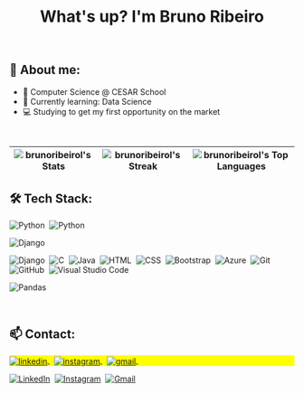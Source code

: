 <h1 align="center">What's up? I'm Bruno Ribeiro</h1>

<br>

## 💬 About me:
- 📘 Computer Science @ CESAR School
- 🌱 Currently learning: Data Science
- 💻 Studying to get my first opportunity on the market

<br>

| ![brunoribeirol's Stats](https://github-readme-stats.vercel.app/api?username=brunoribeirol&theme=dark&show_icons=true&hide_border=false&count_private=true) | ![brunoribeirol's Streak](https://github-readme-streak-stats.herokuapp.com/?user=brunoribeirol&theme=dark&hide_border=false) | ![brunoribeirol's Top Languages](https://github-readme-stats.vercel.app/api/top-langs/?username=brunoribeirol&theme=dark&show_icons=true&hide_border=false&layout=compact) |
| :-: | :-: | :-: |




<!--
![brunoribeirol's Stats](https://github-readme-stats.vercel.app/api?username=brunoribeirol&theme=dark&show_icons=true&hide_border=false&count_private=true) 
![brunoribeirol's Streak](https://github-readme-streak-stats.herokuapp.com/?user=brunoribeirol&theme=dark&hide_border=false) 
![brunoribeirol's Top Languages](https://github-readme-stats.vercel.app/api/top-langs/?username=brunoribeirol&theme=dark&show_icons=true&hide_border=false&layout=compact) 

 ![](http://github-profile-summary-cards.vercel.app/api/cards/stats?username=brunoribeirol&theme=nord_dark) | ![](http://github-profile-summary-cards.vercel.app/api/cards/repos-per-language?username=brunoribeirol&hide=Html&theme=nord_dark) | ![](http://github-profile-summary-cards.vercel.app/api/cards/most-commit-language?username=brunoribeirol&theme=nord_dark) |
| :-: | :-: | :-: |

| ![](http://github-profile-summary-cards.vercel.app/api/cards/profile-details?username=brunoribeirol&theme=nord_dark) | ![](https://github-readme-streak-stats.herokuapp.com/?user=brunoribeirol&hide_border=true&date_format=M%20j%5B%2C%20Y%5D&background=2D3742&stroke=2D3742&ring=6bbbca&fire=6bbbca&currStreakNum=fff&sideNums=6bbbca&currStreakLabel=6bbbca&sideLabels=fff&dates=fff) |
| :-: | :-: |

-->

## 🛠 Tech Stack:
![Python](https://img.shields.io/badge/-Python-05122A??style=flat&logo=python)&nbsp;
![Python](https://img.shields.io/badge/-Python-000000?style=flat&logo=python)

![Django](https://img.shields.io/badge/-Django-2E3440?style=flat&logo=django&logoColor=D8DEE9)

![Django](https://img.shields.io/badge/-Django-05122A?style=flat&logo=django)&nbsp;
![C](https://img.shields.io/badge/-C-05122A?style=flat&logo=c)&nbsp;
![Java](https://img.shields.io/badge/Java-05122A?style=flat&logo=openjdk)&nbsp; 
![HTML](https://img.shields.io/badge/-HTML-05122A?style=flat&logo=HTML5)&nbsp;
![CSS](https://img.shields.io/badge/-CSS-05122A?style=flat&logo=CSS3&logoColor=1572B6)&nbsp;
![Bootstrap](https://img.shields.io/badge/-Bootstrap-05122A?style=flat&logo=bootstrap)&nbsp;
![Azure](https://img.shields.io/badge/Azure-05122A?style=flat&logo=microsoft-azure&logoColor=0078D4)&nbsp; 
![Git](https://img.shields.io/badge/-Git-05122A?style=flat&logo=git)&nbsp;
![GitHub](https://img.shields.io/badge/-GitHub-05122A?style=flat&logo=github)&nbsp;
![Visual Studio Code](https://img.shields.io/badge/-Visual%20Studio%20Code-05122A?style=flat&logo=visual-studio-code&logoColor=007ACC)&nbsp;

![Pandas](https://img.shields.io/badge/-Pandas-05122A?style=flat&logo=pandas)&nbsp;

<!--
![JavaScript](https://img.shields.io/badge/-JavaScript-05122A?style=flat&logo=javascript)&nbsp;

![Bootstrap](https://img.shields.io/badge/bootstrap-%238511FA.svg?style=for-the-badge&logo=bootstrap&logoColor=white)
![Django](https://img.shields.io/badge/django-%23092E20.svg?style=for-the-badge&logo=django&logoColor=white)
![Flask](https://img.shields.io/badge/flask-%23000.svg?style=for-the-badge&logo=flask&logoColor=white)
![Azure](https://img.shields.io/badge/azure-%230072C6.svg?style=for-the-badge&logo=microsoftazure&logoColor=white)
![Android Studio](https://img.shields.io/badge/android%20studio-346ac1?style=for-the-badge&logo=android%20studio&logoColor=white)
![IntelliJ IDEA](https://img.shields.io/badge/IntelliJIDEA-000000.svg?style=for-the-badge&logo=intellij-idea&logoColor=white)
![Jupyter Notebook](https://img.shields.io/badge/jupyter-%23FA0F00.svg?style=for-the-badge&logo=jupyter&logoColor=white)
![Visual Studio Code](https://img.shields.io/badge/Visual%20Studio%20Code-0078d7.svg?style=for-the-badge&logo=visual-studio-code&logoColor=white)
![C](https://img.shields.io/badge/c-%2300599C.svg?style=for-the-badge&logo=c&logoColor=white)
![HTML5](https://img.shields.io/badge/html5-%23E34F26.svg?style=for-the-badge&logo=html5&logoColor=white)
![Java](https://img.shields.io/badge/java-%23ED8B00.svg?style=for-the-badge&logo=openjdk&logoColor=white)
![JavaScript](https://img.shields.io/badge/javascript-%23323330.svg?style=for-the-badge&logo=javascript&logoColor=%23F7DF1E)
![Markdown](https://img.shields.io/badge/markdown-%23000000.svg?style=for-the-badge&logo=markdown&logoColor=white)
![Python](https://img.shields.io/badge/python-3670A0?style=for-the-badge&logo=python&logoColor=ffdd54)
![Shell Script](https://img.shields.io/badge/shell_script-%23121011.svg?style=for-the-badge&logo=gnu-bash&logoColor=white)

![Keras](https://img.shields.io/badge/Keras-%23D00000.svg?style=for-the-badge&logo=Keras&logoColor=white)
![Matplotlib](https://img.shields.io/badge/Matplotlib-%23ffffff.svg?style=for-the-badge&logo=Matplotlib&logoColor=black)
![mlflow](https://img.shields.io/badge/mlflow-%23d9ead3.svg?style=for-the-badge&logo=numpy&logoColor=blue)
![NumPy](https://img.shields.io/badge/numpy-%23013243.svg?style=for-the-badge&logo=numpy&logoColor=white)
![Pandas](https://img.shields.io/badge/pandas-%23150458.svg?style=for-the-badge&logo=pandas&logoColor=white)
![Plotly](https://img.shields.io/badge/Plotly-%233F4F75.svg?style=for-the-badge&logo=plotly&logoColor=white)
![PyTorch](https://img.shields.io/badge/PyTorch-%23EE4C2C.svg?style=for-the-badge&logo=PyTorch&logoColor=white)
![scikit-learn](https://img.shields.io/badge/scikit--learn-%23F7931E.svg?style=for-the-badge&logo=scikit-learn&logoColor=white)
![SciPy](https://img.shields.io/badge/SciPy-%230C55A5.svg?style=for-the-badge&logo=scipy&logoColor=%white)
![TensorFlow](https://img.shields.io/badge/TensorFlow-%23FF6F00.svg?style=for-the-badge&logo=TensorFlow&logoColor=white)

-->

<br>

## 📫 Contact:
<p align="left" style="background:yellow">
<a href="https://linkedin.com/in/brunoribeirol" target="_blank">
  <img align="center" src="https://img.shields.io/badge/-brunoribeirol-05122A?style=flat&logo=linkedin" alt="linkedin"/>
</a>&nbsp; 
<a href="https://instagram.com/brunoribeirol" target="_blank">
 <img align="center" src="https://img.shields.io/badge/-brunoribeirol-05122A?style=flat&logo=instagram" alt="instagram"/>
</a>&nbsp; 
<a href="https://gmail.com" target="_blank">
 <img align="center" src="https://img.shields.io/badge/-araujoribeiro.bruno@gmail.com-05122A?style=flat&logo=gmail" alt="gmail"/>
</a>&nbsp; 





[![LinkedIn](https://img.shields.io/badge/brunoribeirol-05122A?style=flat&logo=linkedin)](https://linkedin.com/in/brunoribeirol)&nbsp;
[![Instagram](https://img.shields.io/badge/-brunoribeirol-05122A?style=flat&logo=instagram)](https://instagram.com/brunoribeirol)&nbsp;
[![Gmail](https://img.shields.io/badge/-araujoribeiro.bruno@gmail.com-05122A?style=flat&logo=gmail)](mailto:araujoribeiro.bruno@gmail.com)&nbsp;

<!--
[![Linktree](https://img.shields.io/badge/Linktree-05122A?style=flat&logo=linktree)](https://linktr.ee/brunoribeirol)



<p align="left" style="background: yellow; padding: 10px;">
  <a href="https://linkedin.com/in/brunoribeirol" target="_blank" style="margin-right: 10px;">
    <img align="center" src="https://img.shields.io/badge/-brunoribeirol-05122A?style=flat&logo=linkedin" alt="LinkedIn"/>
  </a>
  <a href="https://instagram.com/brunoribeirol" target="_blank" style="margin-right: 10px;">
    <img align="center" src="https://img.shields.io/badge/-brunoribeirol-05122A?style=flat&logo=instagram" alt="Instagram"/>
  </a>
  <a href="mailto:araujoribeiro.bruno@gmail.com" target="_blank">
    <img align="center" src="https://img.shields.io/badge/-araujoribeiro.bruno@gmail.com-05122A?style=flat&logo=gmail" alt="Gmail"/>
  </a>
</p>
-->

<br>


<!--
**brunoribeirol/brunoribeirol** is a ✨ _special_ ✨ repository because its `README.md` (this file) appears on your GitHub profile.

Here are some ideas to get you started:

- 🔭 I’m currently working on ...
- 🌱 I’m currently learning ...
- 👯 I’m looking to collaborate on ...
- 🤔 I’m looking for help with ...
- 💬 Ask me about ...
- 📫 How to reach me: ...
- 😄 Pronouns: ...
- ⚡ Fun fact: ...

<p align="left"> <img src="https://komarev.com/ghpvc/?username=brunoribeirol&color=red" alt="Profile views" /> </p>

## ⚙️ &nbsp;GitHub Analytics

<p align="left">
<img width="530em" src="https://github-readme-stats.vercel.app/api?username=brunoribeirol&show_icons=true&theme=vision-friendly-dark" alt="brunoribeirol's stats"/>
<img width="530em" src="https://github-readme-stats.vercel.app/api/top-langs/?username=brunoribeirol&layout=compact&theme=vision-friendly-dark" alt="brunoribeirol's most languages"/>
</p>

APRENDENDO A FAZER READ.ME https://www.alura.com.br/artigos/escrever-bom-readme#badges

-->
